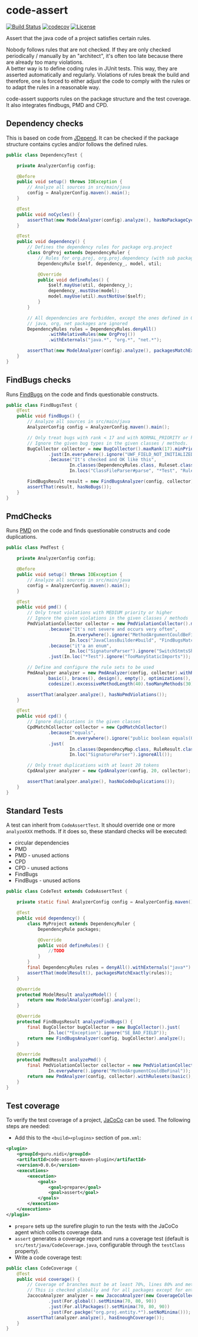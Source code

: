 code-assert
===========
[![Build Status](https://travis-ci.org/nidi3/code-assert.svg?branch=master)](https://travis-ci.org/nidi3/code-assert)
[![codecov](https://codecov.io/gh/nidi3/code-assert/branch/master/graph/badge.svg)](https://codecov.io/gh/nidi3/code-assert)
[![License](https://img.shields.io/badge/License-Apache%202.0-blue.svg)](https://opensource.org/licenses/Apache-2.0)

Assert that the java code of a project satisfies certain rules.

Nobody follows rules that are not checked. 
If they are only checked periodically / manually by an "architect", it's often too late because there are already too many violations.   
A better way is to define coding rules in JUnit tests. 
This way, they are asserted automatically and regularly. 
Violations of rules break the build and therefore, one is forced to either 
adjust the code to comply with the rules or to adapt the rules in a reasonable way.

code-assert supports rules on the package structure and the test coverage.
It also integrates findbugs, PMD and CPD.

## Dependency checks

This is based on code from [JDepend](https://github.com/clarkware/jdepend).
It can be checked if the package structure contains cycles and/or follows the defined rules.

[//]: # (dependency)
```java
public class DependencyTest {

    private AnalyzerConfig config;

    @Before
    public void setup() throws IOException {
        // Analyze all sources in src/main/java
        config = AnalyzerConfig.maven().main();
    }

    @Test
    public void noCycles() {
        assertThat(new ModelAnalyzer(config).analyze(), hasNoPackageCycles());
    }

    @Test
    public void dependency() {
        // Defines the dependency rules for package org.project
        class OrgProj extends DependencyRuler {
            // Rules for org.proj, org.proj.dependency (with sub packages), org.proj.model, org.proj.util
            DependencyRule $self, dependency_, model, util;

            @Override
            public void defineRules() {
                $self.mayUse(util, dependency_);
                dependency_.mustUse(model);
                model.mayUse(util).mustNotUse($self);
            }
        }

        // All dependencies are forbidden, except the ones defined in OrgProject
        // java, org, net packages are ignored
        DependencyRules rules = DependencyRules.denyAll()
                .withRelativeRules(new OrgProj())
                .withExternals("java.*", "org.*", "net.*");

        assertThat(new ModelAnalyzer(config).analyze(), packagesMatchExactly(rules));
    }
}
```
[//]: # (end)

## FindBugs checks

Runs [FindBugs](http://findbugs.sourceforge.net/) on the code and finds questionable constructs.

[//]: # (findBugs)
```java
public class FindBugsTest {
    @Test
    public void findBugs() {
        // Analyze all sources in src/main/java
        AnalyzerConfig config = AnalyzerConfig.maven().main();

        // Only treat bugs with rank < 17 and with NORMAL_PRIORITY or higher
        // Ignore the given bug types in the given classes / methods.
        BugCollector collector = new BugCollector().maxRank(17).minPriority(Priorities.NORMAL_PRIORITY)
                .just(In.everywhere().ignore("UWF_FIELD_NOT_INITIALIZED_IN_CONSTRUCTOR"))
                .because("It's checked and OK like this",
                        In.classes(DependencyRules.class, Ruleset.class).ignore("DP_DO_INSIDE_DO_PRIVILEGED"),
                        In.locs("ClassFileParser#parse", "*Test", "Rulesets").ignore("URF_UNREAD_FIELD"));

        FindBugsResult result = new FindBugsAnalyzer(config, collector).analyze();
        assertThat(result, hasNoBugs());
    }
}
```
[//]: # (end)


## PmdChecks

Runs [PMD](https://pmd.github.io/) on the code and finds questionable constructs and code duplications.

[//]: # (pmd)
```java
public class PmdTest {

    private AnalyzerConfig config;

    @Before
    public void setup() throws IOException {
        // Analyze all sources in src/main/java
        config = AnalyzerConfig.maven().main();
    }

    @Test
    public void pmd() {
        // Only treat violations with MEDIUM priority or higher
        // Ignore the given violations in the given classes / methods
        PmdViolationCollector collector = new PmdViolationCollector().minPriority(RulePriority.MEDIUM)
                .because("It's not severe and occurs very often",
                        In.everywhere().ignore("MethodArgumentCouldBeFinal"),
                        In.locs("JavaClassBuilder#build", "FindBugsMatchers").ignore("AvoidInstantiatingObjectsInLoops"))
                .because("it'a an enum",
                        In.loc("SignatureParser").ignore("SwitchStmtsShouldHaveDefault"))
                .just(In.loc("*Test").ignore("TooManyStaticImports"));

        // Define and configure the rule sets to be used
        PmdAnalyzer analyzer = new PmdAnalyzer(config, collector).withRulesets(
                basic(), braces(), design(), empty(), optimizations(),
                codesize().excessiveMethodLength(40).tooManyMethods(30));

        assertThat(analyzer.analyze(), hasNoPmdViolations());
    }

    @Test
    public void cpd() {
        // Ignore duplications in the given classes
        CpdMatchCollector collector = new CpdMatchCollector()
                .because("equals",
                        In.everywhere().ignore("public boolean equals(Object o) {"))
                .just(
                        In.classes(DependencyMap.class, RuleResult.class).ignoreAll(),
                        In.loc("SignatureParser").ignoreAll());

        // Only treat duplications with at least 20 tokens
        CpdAnalyzer analyzer = new CpdAnalyzer(config, 20, collector);

        assertThat(analyzer.analyze(), hasNoCodeDuplications());
    }
}
```
[//]: # (end)

## Standard Tests

A test can inherit from `CodeAssertTest`. It should override one or more `analyzeXXX` methods.
If it does so, these standard checks will be executed:
* circular dependencies
* PMD
* PMD - unused actions
* CPD
* CPD - unused actions
* FindBugs
* FindBugs - unused actions

[//]: # (codeTest)
```java
public class CodeTest extends CodeAssertTest {

    private static final AnalyzerConfig config = AnalyzerConfig.maven().main();

    @Test
    public void dependency() {
        class MyProject extends DependencyRuler {
            DependencyRule packages;

            @Override
            public void defineRules() {
                //TODO
            }
        }
        final DependencyRules rules = denyAll().withExternals("java*").withRelativeRules(new MyProject());
        assertThat(modelResult(), packagesMatchExactly(rules));
    }

    @Override
    protected ModelResult analyzeModel() {
        return new ModelAnalyzer(config).analyze();
    }

    @Override
    protected FindBugsResult analyzeFindBugs() {
        final BugCollector bugCollector = new BugCollector().just(
                In.loc("*Exception").ignore("SE_BAD_FIELD"));
        return new FindBugsAnalyzer(config, bugCollector).analyze();
    }

    @Override
    protected PmdResult analyzePmd() {
        final PmdViolationCollector collector = new PmdViolationCollector().just(
                In.everywhere().ignore("MethodArgumentCouldBeFinal"));
        return new PmdAnalyzer(config, collector).withRulesets(basic(), braces()).analyze();
    }
}
```
[//]: # (end)

## Test coverage

To verify the test coverage of a project, [JaCoCo](http://eclemma.org/jacoco/trunk/index.html) can be used.
The following steps are needed:
* Add this to the `<build><plugins>` section of `pom.xml`:
```xml
<plugin>
    <groupId>guru.nidi</groupId>
    <artifactId>code-assert-maven-plugin</artifactId>
    <version>0.0.6</version>
    <executions>
        <execution>
            <goals>
                <goal>prepare</goal>
                <goal>assert</goal>
            </goals>
        </execution>
    </executions>
</plugin>
```            
* `prepare` sets up the surefire plugin to run the tests with the JaCoCo agent which collects coverage data.
* `assert` generates a coverage report and runs a coverage test
    (default is `src/test/java/CodeCoverage.java`, configurable through the `testClass` property).
* Write a code coverage test:

[//]: # (codeCoverage)
```java
public class CodeCoverage {
    @Test
    public void coverage() {
        // Coverage of branches must be at least 70%, lines 80% and methods 90%
        // This is checked globally and for all packages except for entities.
        JacocoAnalyzer analyzer = new JacocoAnalyzer(new CoverageCollector(BRANCH, LINE, METHOD)
                .just(For.global().setMinima(70, 80, 90))
                .just(For.allPackages().setMinima(70, 80, 90))
                .just(For.packge("org.proj.entity.*").setNoMinima()));
        assertThat(analyzer.analyze(), hasEnoughCoverage());
    }
}
```
[//]: # (end)

